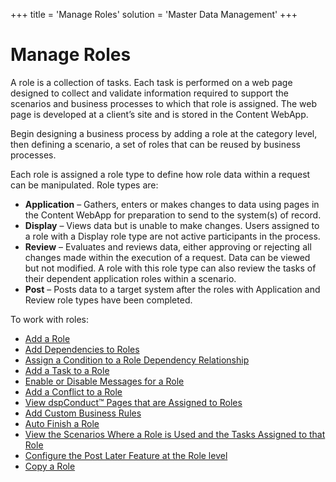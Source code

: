 +++
title = 'Manage Roles'
solution = 'Master Data Management'
+++

# Manage Roles

A role is a collection of tasks. Each task is performed on a web page
designed to collect and validate information required to support the
scenarios and business processes to which that role is assigned. The web
page is developed at a client’s site and is stored in the Content
WebApp.

Begin designing a business process by adding a role at the category
level, then defining a scenario, a set of roles that can be reused by
business processes.

Each role is assigned a role type to define how role data within a
request can be manipulated. Role types are:

  - <span style="font-weight: bold;">Application</span> – Gathers,
    enters or makes changes to data using pages in the Content WebApp
    for preparation to send to the system(s) of record.
  - <span style="font-weight: bold;">Display</span> – Views data but is
    unable to make changes. Users assigned to a role with a Display role
    type are not active participants in the process.
  - <span style="font-weight: bold;">Review</span> – Evaluates and
    reviews data, either approving or rejecting all changes made within
    the execution of a request. Data can be viewed but not modified. A
    role with this role type can also review the tasks of their
    dependent application roles within a scenario.
  - <span style="font-weight: bold;">Post</span> – Posts data to a
    target system after the roles with Application and Review role types
    have been completed.

To work with roles:

  - [Add a Role](Add_a_Role)
  - [Add Dependencies to
    Roles](Role_Dependencies#Add_Dependencies_to_Roles)
  - [Assign a Condition to a Role Dependency
    Relationship](Role_Dependencies#Assign_a_Condition_to_a_Role_Dependency_Relationship)
  - [Add a Task to a Role](Add_a_Task_to_a_Role)
  - [Enable or Disable Messages for a
    Role](Enable_or_Disable_Messages_for_a_Role)
  - [Add a Conflict to a Role](Add_a_Conflict_to_a_Role)
  - [View dspConduct™ Pages that are Assigned to
    Roles](View_a_Roles_dspConduct_Pages)
  - [Add Custom Business Rules](Add_Custom_Business_Rules)
  - [Auto Finish a Role](Auto_Finish_a_Role)
  - [View the Scenarios Where a Role is Used and the Tasks Assigned to
    that Role](View_a_Roles_Scenarios_and_Tasks)
  - [Configure the Post Later Feature at the Role
    level](Configure_the_Post_Later_Feature_at_the_Role_Level)
  - [Copy a Role](Copy_a_Role)
